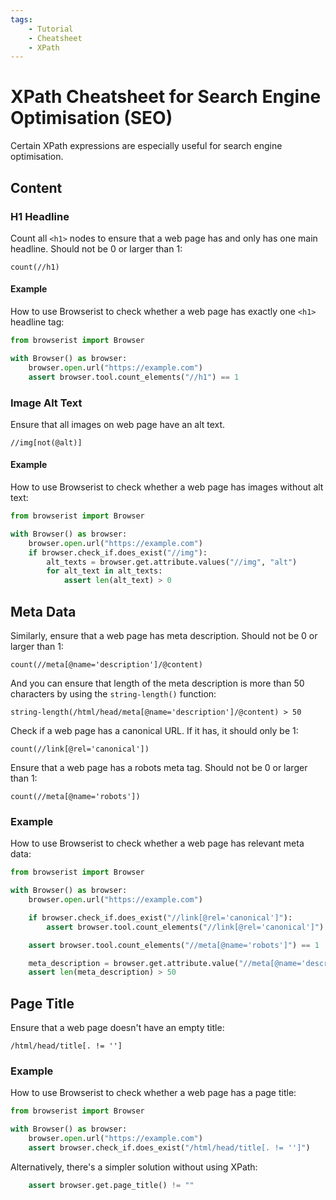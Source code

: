```yaml
---
tags:
    - Tutorial
    - Cheatsheet
    - XPath
---
```


# XPath Cheatsheet for Search Engine Optimisation (SEO)
Certain XPath expressions are especially useful for search engine optimisation.

## Content
### H1 Headline
Count all `<h1>` nodes to ensure that a web page has and only has one main headline. Should not be 0 or larger than 1:

```text title=""
count(//h1)
```

#### Example
How to use Browserist to check whether a web page has exactly one `<h1>` headline tag:

```python linenums="1"
from browserist import Browser

with Browser() as browser:
    browser.open.url("https://example.com")
    assert browser.tool.count_elements("//h1") == 1
```

### Image Alt Text
Ensure that all images on web page have an alt text.

```text title=""
//img[not(@alt)]
```

#### Example
How to use Browserist to check whether a web page has images without alt text:

```python linenums="1"
from browserist import Browser

with Browser() as browser:
    browser.open.url("https://example.com")
    if browser.check_if.does_exist("//img"):
        alt_texts = browser.get.attribute.values("//img", "alt")
        for alt_text in alt_texts:
            assert len(alt_text) > 0
```

## Meta Data
Similarly, ensure that a web page has meta description. Should not be 0 or larger than 1:

```text title=""
count(//meta[@name='description']/@content)
```

And you can ensure that length of the meta description is more than 50 characters by using the `string-length()` function:

```text title=""
string-length(/html/head/meta[@name='description']/@content) > 50
```

Check if a web page has a canonical URL. If it has, it should only be 1:

```text title=""
count(//link[@rel='canonical'])
```

Ensure that a web page has a robots meta tag. Should not be 0 or larger than 1:

```text title=""
count(//meta[@name='robots'])
```

### Example
How to use Browserist to check whether a web page has relevant meta data:

```python linenums="1"
from browserist import Browser

with Browser() as browser:
    browser.open.url("https://example.com")

    if browser.check_if.does_exist("//link[@rel='canonical']"):
        assert browser.tool.count_elements("//link[@rel='canonical']") <= 1

    assert browser.tool.count_elements("//meta[@name='robots']") == 1

    meta_description = browser.get.attribute.value("//meta[@name='description']", "content")
    assert len(meta_description) > 50
```

## Page Title
Ensure that a web page doesn't have an empty title:

```text title=""
/html/head/title[. != '']
```

### Example
How to use Browserist to check whether a web page has a page title:

```python linenums="1"
from browserist import Browser

with Browser() as browser:
    browser.open.url("https://example.com")
    assert browser.check_if.does_exist("/html/head/title[. != '']")
```

Alternatively, there's a simpler solution without using XPath:

```python linenums="5"
    assert browser.get.page_title() != ""
```
